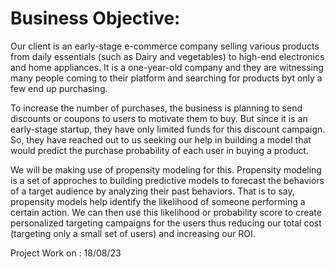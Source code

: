 # Business Objective:

Our client is an early-stage e-commerce company selling various products from daily essentials (such as Dairy and vegetables) to high-end electronics and home appliances. It is a one-year-old company and they are witnessing many people coming to their platform and searching for products byt only a few end up purchasing.

To increase the number of purchases, the business is planning to send discounts or coupons to users to motivate them to buy. But since it is an early-stage startup, they have only limited funds for this discount campaign. So, they have reached out to us seeking our help in building a model that would predict the purchase probability of each user in buying a product.

We will be making use of propensity modeling for this. Propensity modeling is a set of approches to building predictive models to forecast the behaviors of a target audience by analyzing their past behaviors. That is to say, propensity models help identify the likelihood of someone performing a certain action. We can then use this likelihood or probability score to create personalized targeting campaigns for the users thus reducing our total cost (targeting only a small set of users) and increasing our ROI.

Project Work on : 18/08/23

